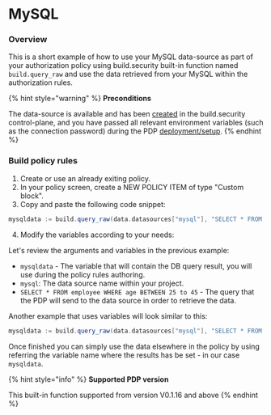 # MySQL

### Overview

This is a short example of how to use your MySQL data-source as part of your authorization policy using build.security built-in function named `build.query_raw` and use the data retrieved from your MySQL within the authorization rules.

{% hint style="warning" %}
**Preconditions**

The data-source is available and has been [created](https://docs.build.security/data-sources/new-mysql-data-source) in the build.security control-plane, and you have passed all relevant environment variables \(such as the connection password\) during the PDP [deployment/setup](../../../documentation/policy-decision-points-pdp/pdp-deployments/).
{% endhint %}

### Build policy rules

1. Create or use an already exiting policy.
2. In your policy screen, create a NEW POLICY ITEM of type "Custom block".
3. Copy and paste the following code snippet:

```scala
mysqldata := build.query_raw(data.datasources["mysql"], "SELECT * FROM employee WHERE age BETWEEN 25 to 45 ", [])
```

4. Modify the variables according to your needs:

Let's review the arguments and variables in the previous example:

* `mysqldata` - The variable that will contain the DB query result, you will use during the policy rules authoring.
* `mysql`: The data source name within your project.
* `SELECT * FROM employee WHERE age BETWEEN 25 to 45` - The query that the PDP will send to the data source in order to retrieve the data.

Another example that uses variables will look similar to this:

```scala
mysqldata := build.query_raw(data.datasources["mysql"], "SELECT * FROM users WHERE Name = ?", [input.user])
```

Once finished you can simply use the data elsewhere in the policy by using referring the variable name where the results has be set - in our case `mysqldata`.

{% hint style="info" %}
**Supported PDP version** 

This built-in function supported from version V0.1.16 and above 
{% endhint %}

